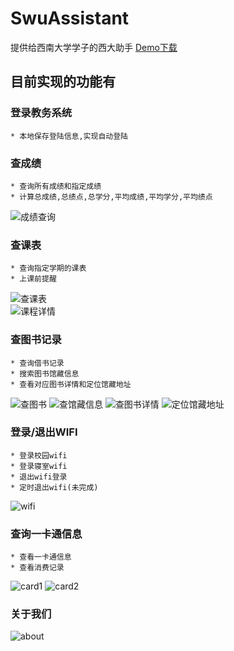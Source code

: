 # SwuAssistant

提供给西南大学学子的西大助手
[Demo下载](https://raw.githubusercontent.com/Mran/SwuAssistant/master/app/app-release.apk) 
## 目前实现的功能有
### 登录教务系统

    * 本地保存登陆信息,实现自动登陆
### 查成绩

    * 查询所有成绩和指定成绩
    * 计算总成绩,总绩点,总学分,平均成绩,平均学分,平均绩点
![成绩查询](https://raw.githubusercontent.com/swuos/openswu-android/master/app/screens/chachengji.png)
### 查课表
    * 查询指定学期的课表
    * 上课前提醒
![查课表](https://raw.githubusercontent.com/swuos/openswu-android/master/app/screens/new_schedule.png)   
![课程详情](https://raw.githubusercontent.com/swuos/openswu-android/master/app/screens/xiangqing.png)
### 查图书记录
    * 查询借书记录
    * 搜索图书馆藏信息
    * 查看对应图书详情和定位馆藏地址
![查图书](https://raw.githubusercontent.com/swuos/openswu-android/master/app/screens/libMain.jpg)
![查馆藏信息](https://raw.githubusercontent.com/swuos/openswu-android/master/app/screens/libSearch.png)
![查图书详情](https://raw.githubusercontent.com/swuos/openswu-android/master/app/screens/libdetail.png)
![定位馆藏地址](https://raw.githubusercontent.com/swuos/openswu-android/master/app/screens/libCollectAddress.png)
### 登录/退出WIFI
    * 登录校园wifi
    * 登录寝室wifi
    * 退出wifi登录
    * 定时退出wifi(未完成)
![wifi](https://raw.githubusercontent.com/swuos/openswu-android/master/app/screens/wifi.png)
### 查询一卡通信息
    * 查看一卡通信息
    * 查看消费记录
![card1](https://raw.githubusercontent.com/swuos/openswu-android/master/app/screens/card.png)
![card2](https://raw.githubusercontent.com/swuos/openswu-android/master/app/screens/consumer.png)
### 关于我们
![about](https://github.com/Mran/SwuAssistant/blob/master/app/about.png)
